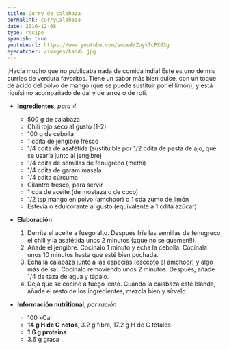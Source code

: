 ```yaml
---
title: Curry de calabaza
permalink: curryCalabaza
date: 2016-12-08
type: recipe
spanish: true
youtubeurl: https://www.youtube.com/embed/ZuykTcPX63g
eyecatcher: /images/kaddu.jpg
---
```


¡Hacía mucho que no publicaba nada de comida india! Este es uno de mis curries de verdura favoritos. Tiene un sabor más bien dulce, con un toque de ácido del polvo de mango (que se puede sustituir por el limón), y está riquísimo acompañado de dal y de arroz o de roti. 


* **Ingredientes**, _para 4_
  - 500 g de calabaza
  - Chili rojo seco al gusto (1-2)
  - 100 g de cebolla
  - 1 cdita de jengibre fresco
  - 1/4 cdita de asafétida (sustituible por 1/2 cdita de pasta de ajo, que se usaría junto al jengibre)
  - 1/4 cdita de semillas de fenugreco (methi)
  - 1/4 cdita de garam masala
  - 1/4 cdita cúrcuma
  - Cilantro fresco, para servir
  - 1 cda de aceite (de mostaza o de coco)
  - 1/2 tsp mango en polvo (amchoor) o 1 cda zumo de limón
  - Estevia o edulcorante al gusto (equivalente a 1 cdita azúcar)



* **Elaboración**
  1. Derrite el aceite a fuego alto. Después fríe las semillas de fenugreco, el chili y la asafétida unos 2 minutos (¡¡que no se quemen!!).
  2. Añade el jengibre. Cocínalo 1 minuto y echa la cebolla. Cocínala unos 10 minutos hasta que esté bien pochada.
  3. Echa la calabaza junto a las especias (escepto el amchoor) y algo más de sal. Cocínalo removiendo unos 2 minutos. Después, añade 1/4 de taza de agua y tápalo.
  4. Deja que se cocine a fuego lento. Cuando la calabaza esté blanda, añade el resto de los ingredientes, mezcla bien y sírvelo.



* **Información nutritional**, _por ración_
  * 100 kCal
  * **14 g H de C netos**, 3.2 g fibra, 17.2 g H de C totales
  * **1.6 g proteina**
  * 3.6 g grasa
